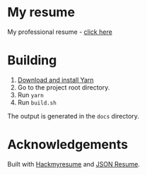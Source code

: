 # My resume

My professional resume - [click here](https://jannis-baratheon.github.io/resume/)

# Building

1. [Download and install Yarn](https://yarnpkg.com/lang/en/docs/install/)
1. Go to the project root directory.
1. Run `yarn`
1. Run `build.sh`

The output is generated in the `docs` directory.

# Acknowledgements

Built with [Hackmyresume](https://github.com/hacksalot/HackMyResume) and [JSON Resume](https://jsonresume.org).